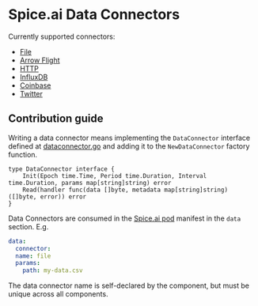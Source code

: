 # Spice.ai Data Connectors

Currently supported connectors:

- [File](file/file.go)
- [Arrow Flight](flight/README.md)
- [HTTP](http/README.md)
- [InfluxDB](influxdb/influxdb.go)
- [Coinbase](coinbase/README.md)
- [Twitter](twitter/twitter.go)

## Contribution guide

Writing a data connector means implementing the `DataConnector` interface defined at [dataconnector.go](dataconnector.go) and adding it to the `NewDataConnector` factory function.

```golang
type DataConnector interface {
    Init(Epoch time.Time, Period time.Duration, Interval time.Duration, params map[string]string) error
    Read(handler func(data []byte, metadata map[string]string) ([]byte, error)) error
}
```

Data Connectors are consumed in the [Spice.ai pod](https://docs.spiceai.org/concepts/#pod) manifest in the `data` section. E.g.

```yaml
data:
  connector:
  name: file
  params:
    path: my-data.csv
```

The data connector name is self-declared by the component, but must be unique across all components.
